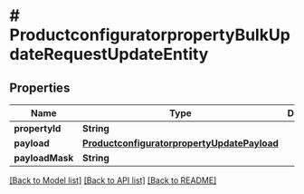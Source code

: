 # # ProductconfiguratorpropertyBulkUpdateRequestUpdateEntity


## Properties 


Name | Type | Description | Notes
------------ | ------------- | ------------- | -------------
**propertyId**| **String** |   | [optional]
**payload**| [**ProductconfiguratorpropertyUpdatePayload**](ProductconfiguratorpropertyUpdatePayload.md) |   | [optional]
**payloadMask**| **String** |   | [optional]


[[Back to Model list]](../../README.md#models) [[Back to API list]](../../README.md#endpoints) [[Back to README]](../../README.md)

